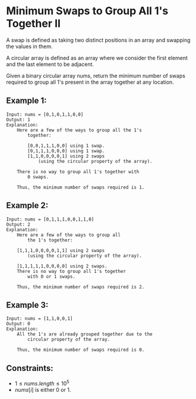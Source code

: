 # Minimum Swaps to Group All 1's Together II

A swap is defined as taking two distinct positions in an array and swapping  
the values in them.

A circular array is defined as an array where we consider the first element  
and the last element to be adjacent.

Given a binary circular array nums, return the minimum number of swaps  
required to group all 1's present in the array together at any location.

 

## Example 1:

    Input: nums = [0,1,0,1,1,0,0]
    Output: 1
    Explanation: 
        Here are a few of the ways to group all the 1's 
            together:

            [0,0,1,1,1,0,0] using 1 swap.
            [0,1,1,1,0,0,0] using 1 swap.
            [1,1,0,0,0,0,1] using 2 swaps 
                (using the circular property of the array).

        There is no way to group all 1's together with 
            0 swaps.

        Thus, the minimum number of swaps required is 1.

## Example 2:

    Input: nums = [0,1,1,1,0,0,1,1,0]
    Output: 2
    Explanation: 
        Here are a few of the ways to group all 
            the 1's together:

        [1,1,1,0,0,0,0,1,1] using 2 swaps 
            (using the circular property of the array).

        [1,1,1,1,1,0,0,0,0] using 2 swaps.
        There is no way to group all 1's together 
            with 0 or 1 swaps.

        Thus, the minimum number of swaps required is 2.

## Example 3:

    Input: nums = [1,1,0,0,1]
    Output: 0
    Explanation: 
        All the 1's are already grouped together due to the 
            circular property of the array.

        Thus, the minimum number of swaps required is 0.
        
        
        
## Constraints:

* $1 \le nums.length \le 10^5$
* $nums[i]$ is either 0 or 1.


